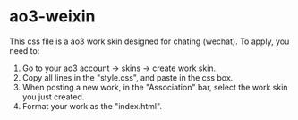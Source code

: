 # ao3-weixin
 This css file is a ao3 work skin designed for chating (wechat). To apply, you need to:
 1. Go to your ao3 account -> skins -> create work skin.
 2. Copy all lines in the "style.css", and paste in the css box.
 3. When posting a new work, in the "Association" bar, select the work skin you just created.
 4. Format your work as the "index.html".
